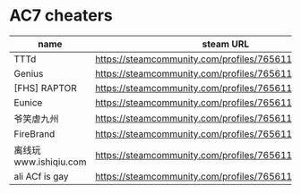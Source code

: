 # AC7 cheaters

| name | steam URL |
| ------ | ------ |
| TTTd | https://steamcommunity.com/profiles/76561198081430238 |
| Genius | https://steamcommunity.com/profiles/76561198839646162 |
| [FHS] RAPTOR | https://steamcommunity.com/profiles/76561198073103373 |
| Eunice | https://steamcommunity.com/profiles/76561198209173436 |
| 爷笑虐九州 | https://steamcommunity.com/profiles/76561198973679329 |
| FireBrand | https://steamcommunity.com/profiles/76561198026289985 |
| 离线玩www.ishiqiu.com | https://steamcommunity.com/profiles/76561199070000800 |
| ali ACf is gay | https://steamcommunity.com/profiles/76561199086244180 |
